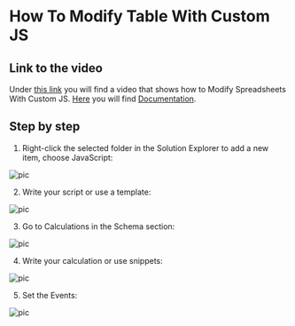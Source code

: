 
# How To Modify Table With Custom JS

## Link to the video

Under [this link](https://profitbasedocs.blob.core.windows.net/videos/Spreadsheet%20-%20Modifying%20Spreadsheets%20With%20Custom%20JS.mp4) you will find a video that shows how to Modify Spreadsheets With Custom JS. [Here](../../javascript.md) you will find [Documentation](../../javascript.md).
<br/>

## Step by step


1. Right-click the selected folder in the Solution Explorer to add a new item, choose JavaScript:

![pic](https://profitbasedocs.blob.core.windows.net/images/HTjs%20(1).png)

2. Write your script or use a template: 

![pic](https://profitbasedocs.blob.core.windows.net/images/HTjs%20(2).png)

3. Go to Calculations in the Schema section:
   
![pic](https://profitbasedocs.blob.core.windows.net/images/HTjs%20(3).png)


4. Write your calculation or use snippets:
   
![pic](https://profitbasedocs.blob.core.windows.net/images/HTjs%20(4).png)

5. Set the Events:
   
![pic](https://profitbasedocs.blob.core.windows.net/images/HTjs%20(5).png)